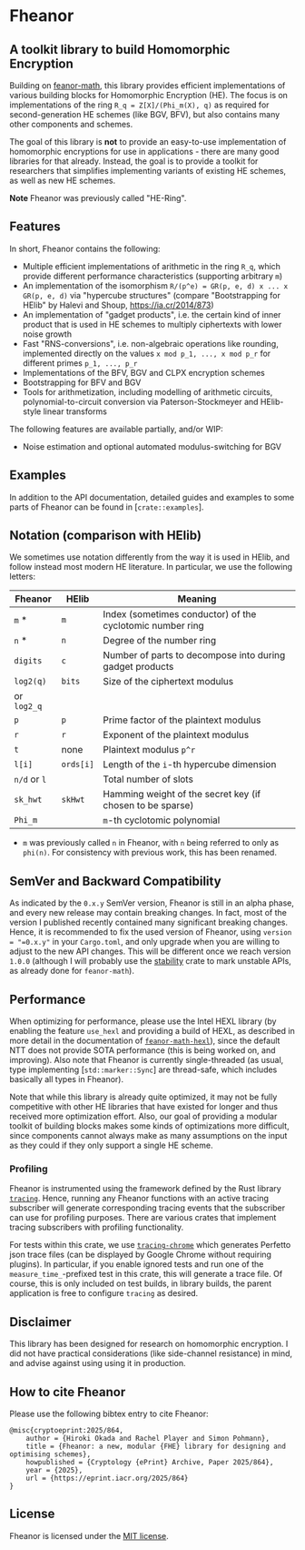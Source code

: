 # Fheanor

## A toolkit library to build Homomorphic Encryption

Building on [feanor-math](https://crates.io/crates/feanor-math), this library provides efficient implementations of various building blocks for Homomorphic Encryption (HE).
The focus is on implementations of the ring `R_q = Z[X]/(Phi_m(X), q)` as required for second-generation HE schemes (like BGV, BFV), but also contains many other components and schemes.

The goal of this library is **not** to provide an easy-to-use implementation of homomorphic encryptions for use in applications - there are many good libraries for that already.
Instead, the goal is to provide a toolkit for researchers that simplifies implementing variants of existing HE schemes, as well as new HE schemes.

**Note** Fheanor was previously called "HE-Ring".

## Features

In short, Fheanor contains the following:
 - Multiple efficient implementations of arithmetic in the ring `R_q`, which provide different performance characteristics (supporting arbitrary `m`)
 - An implementation of the isomorphism `R/(p^e) = GR(p, e, d) x ... x GR(p, e, d)` via "hypercube structures" (compare "Bootstrapping for HElib" by Halevi and Shoup, <https://ia.cr/2014/873>)
 - An implementation of "gadget products", i.e. the certain kind of inner product that is used in HE schemes to multiply ciphertexts with lower noise growth
 - Fast "RNS-conversions", i.e. non-algebraic operations like rounding, implemented directly on the values `x mod p_1, ..., x mod p_r` for different primes `p_1, ..., p_r`
 - Implementations of the BFV, BGV and CLPX encryption schemes
 - Bootstrapping for BFV and BGV
 - Tools for arithmetization, including modelling of arithmetic circuits, polynomial-to-circuit conversion via Paterson-Stockmeyer and HElib-style linear transforms

The following features are available partially, and/or WIP:
 - Noise estimation and optional automated modulus-switching for BGV

## Examples

In addition to the API documentation, detailed guides and examples to some parts of Fheanor can be found in [`crate::examples`].

## Notation (comparison with HElib)

We sometimes use notation differently from the way it is used in HElib, and follow instead most modern HE literature.
In particular, we use the following letters:

| Fheanor      | HElib     | Meaning                                                   |
| ------------ | --------- | --------------------------------------------------------- |
| `m` *        | `m`       | Index (sometimes conductor) of the cyclotomic number ring |
| `n` *        | `n`       | Degree of the number ring                                 |
| `digits`     | `c`       | Number of parts to decompose into during gadget products  |
| `log2(q)`    | `bits`    | Size of the ciphertext modulus                            |
| or `log2_q`  |           |                                                           |
| `p`          | `p`       | Prime factor of the plaintext modulus                     |
| `r`          | `r`       | Exponent of the plaintext modulus                         |
| `t`          | none      | Plaintext modulus `p^r`                                   |
| `l[i]`       | `ords[i]` | Length of the `i`-th hypercube dimension                  |
| `n/d` or `l` |           | Total number of slots
| `sk_hwt`     | `skHwt`   | Hamming weight of the secret key (if chosen to be sparse) |
| `Phi_m`      |           | `m`-th cyclotomic polynomial                              |

* `m` was previously called `n` in Fheanor, with `n` being referred to only as `phi(n)`.
For consistency with previous work, this has been renamed.

## SemVer and Backward Compatibility

As indicated by the `0.x.y` SemVer version, Fheanor is still in an alpha phase, and every new release may contain breaking changes.
In fact, most of the version I published recently contained many significant breaking changes.
Hence, it is recommended to fix the used version of Fheanor, using `version = "=0.x.y"` in your `Cargo.toml`, and only upgrade when you are willing to adjust to the new API changes.
This will be different once we reach version `1.0.0` (although I will probably use the [stability](https://docs.rs/stability/latest/stability/) crate to mark unstable APIs, as already done for `feanor-math`).

## Performance

When optimizing for performance, please use the Intel HEXL library (by enabling the feature `use_hexl` and providing a build of HEXL, as described in more detail in the documentation of [`feanor-math-hexl`](https://github.com/FeanorTheElf/feanor-math-hexl)), since the default NTT does not provide SOTA performance (this is being worked on, and improving). Also note that Fheanor is currently single-threaded (as usual, type implementing [`std::marker::Sync`] are thread-safe, which includes basically all types in Fheanor).

Note that while this library is already quite optimized, it may not be fully competitive with other HE libraries that have existed for longer and thus received more optimization effort.
Also, our goal of providing a modular toolkit of building blocks makes some kinds of optimizations more difficult, since components cannot always make as many assumptions on the input as they could if they only support a single HE scheme.

### Profiling

Fheanor is instrumented using the framework defined by the Rust library [`tracing`](https://crates.io/crates/tracing).
Hence, running any Fheanor functions with an active tracing subscriber will generate corresponding tracing events that the subscriber can use for profiling purposes.
There are various crates that implement tracing subscribers with profiling functionality.

For tests within this crate, we use [`tracing-chrome`](https://crates.io/crates/tracing-chrome) which generates Perfetto json trace files (can be displayed by Google Chrome without requiring plugins).
In particular, if you enable ignored tests and run one of the  `measure_time_`-prefixed test in this crate, this will generate a trace file.
Of course, this is only included on test builds, in library builds, the parent application is free to configure `tracing` as desired.

## Disclaimer

This library has been designed for research on homomorphic encryption.
I did not have practical considerations (like side-channel resistance) in mind, and advise against using using it in production.

## How to cite Fheanor

Please use the following bibtex entry to cite Fheanor:
```text
@misc{cryptoeprint:2025/864,
    author = {Hiroki Okada and Rachel Player and Simon Pohmann},
    title = {Fheanor: a new, modular {FHE} library for designing and optimising schemes},
    howpublished = {Cryptology {ePrint} Archive, Paper 2025/864},
    year = {2025},
    url = {https://eprint.iacr.org/2025/864}
}
```

## License

Fheanor is licensed under the [MIT license](https://choosealicense.com/licenses/mit/).
